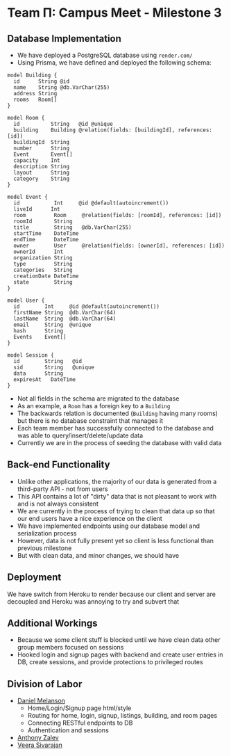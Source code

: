 # Team &Pi;: Campus Meet - Milestone 3

## Database Implementation

- We have deployed a PostgreSQL database using `render.com/`
- Using Prisma, we have defined and deployed the following schema:

```prisma
model Building {
  id      String @id
  name    String @db.VarChar(255)
  address String
  rooms   Room[]
}

model Room {
  id          String   @id @unique
  building    Building @relation(fields: [buildingId], references: [id])
  buildingId  String
  number      String
  Event       Event[]
  capacity    Int
  description String
  layout      String
  category    String
}

model Event {
  id           Int     @id @default(autoincrement())
  liveId      Int
  room         Room     @relation(fields: [roomId], references: [id])
  roomId       String
  title        String   @db.VarChar(255)
  startTime    DateTime
  endTime      DateTime
  owner        User     @relation(fields: [ownerId], references: [id])
  ownerId      Int
  organization String
  type         String
  categories   String
  creationDate DateTime
  state        String
}

model User {
  id        Int     @id @default(autoincrement())
  firstName String  @db.VarChar(64)
  lastName  String  @db.VarChar(64)
  email     String  @unique
  hash      String
  Events    Event[]
}

model Session {
  id        String   @id
  sid       String   @unique
  data      String
  expiresAt   DateTime
}
```

- Not all fields in the schema are migrated to the database
- As an example, a `Room` has a foreign key to a `Building`
- The backwards relation is documented (`Building` having many rooms) but there is no database constraint that manages it
- Each team member has successfully connected to the database and was able to query/insert/delete/update data
- Currently we are in the process of seeding the database with valid data

## Back-end Functionality

- Unlike other applications, the majority of our data is generated from a third-party API - not from users
- This API contains a lot of "dirty" data that is not pleasant to work with and is not always consistent
- We are currently in the process of trying to clean that data up so that our end users have a nice experience on the client
- We have implemented endpoints using our database model and serialization process
- However, data is not fully present yet so client is less functional than previous milestone
- But with clean data, and minor changes, we should have

## Deployment

We have switch from Heroku to render because our client and server are decoupled and Heroku was annoying to try and subvert that

## Additional Workings

- Because we some client stuff is blocked until we have clean data other group members focused on sessions
- Hooked login and signup pages with backend and create user entries in DB, create sessions, and provide protections to privileged routes

## Division of Labor

- [Daniel Melanson](https://github.com/daniel-melanson)
  - Home/Login/Signup page html/style
  - Routing for home, login, signup, listings, building, and room pages
  - Connecting RESTful endpoints to DB
  - Authentication and sessions
- [Anthony Zalev](https://github.com/AnthonyZalev)
- [Veera Sivarajan](https://github.com/veera-sivarajan)

